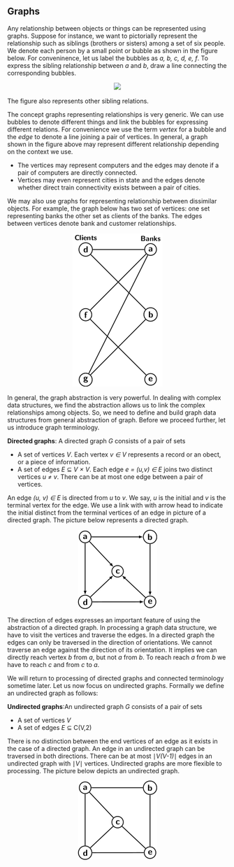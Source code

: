 ## Graphs

Any relationship between objects or things can be represented using graphs. Suppose for instance,
we want to pictorially represent the relationship such as siblings (brothers or sisters) among a 
set of six people. We denote each person by a small point or bubble as shown in the figure below.
For conveninence, let us label the bubbles as <i>a, b, c, d, e, f</i>. To express the sibling 
relationship between <i>a</i> and <i>b</i>, draw a line connecting the corresponding bubbles. 
<p style="text-align:center">
  <img src="../images/siblingGraph.png">
</p> 
The figure also represents other sibling relations.

The concept graphs representing relationships is very generic. We can use bubbles to denote different
things and link the bubbles for expressing different relations. For convenience we use the term 
<i>vertex</i> for a bubble and the <i>edge</i> to denote a line joining a pair of vertices. In 
general, a graph shown in the figure above may represent different relationship depending on the
context we use.  

- The vertices may represent computers and the edges may denote if a pair of computers are directly connected. 
- Vertices may even represent cities in state and the edges denote whether direct train connectivity exists between a pair of cities.

We may also use graphs for representing relationship between dissimilar objects. For example, the
graph below has two set of vertices: one set representing banks the other set as clients of the
banks. The edges between vertices denote bank and customer relationships.
<p style="text-align:center">
  <img src="../images/bankClientGraph.png">
</p> 

In general, the graph abstraction is very powerful. In dealing with complex data structures, we 
find the abstraction allows us to link the complex relationships among objects. So, we need to
define and build graph data structures from general abstraction of graph. Before we proceed 
further, let us introduce graph terminology. 

<strong>Directed graphs</strong>: A directed graph <i>G</i> consists of a pair of sets
 
- A set of vertices <i>V</i>. Each vertex <i>v &isin; V</i> represents a record or an obect, or a piece of information. 
- A set of edges <i>E</i> &#8838; <i>V &times; V</i>. Each edge <i>e = (u,v) &isin; E</i> joins two distinct vertices <i>u &ne; v</i>. There can be at most one edge between a pair of vertices.

An edge <i>(u, v) &isin; E</i> is directed from <i>u</i> to <i>v</i>. We say, <i>u</i> is the initial
and <i>v</i> is the terminal vertex for the edge.  We use a link with with arrow head to indicate the
initial distinct from the terminal vertices of an edge in picture of a directed graph. 
The picture below represents a directed graph.
<p style="text-align:center">
  <img src="../images/directedGraph.png">
</p> 
The direction of edges
expresses an important feature of using the abstraction of a directed graph. In processing a graph
data structure, we have to visit the vertices and traverse the edges. In a directed graph the 
edges can only be traversed in the direction of orientations. We cannot traverse an edge against 
the direction of its orientation. It implies we can directly reach vertex <i>b</i> from <i>a</i>, 
but not <i>a</i> from <i>b</i>. To reach reach <i>a</i> from <i>b</i> we have to reach <i>c</i>
and from <i>c</i> to <i>a</i>.

We will return to processing of directed graphs and connected terminology sometime later. Let us
now focus on undirected graphs. Formally we define an undirected graph as follows:

<strong>Undirected graphs</strong>:An undirected graph <i>G</i> consists of a pair of sets
 
- A set of vertices <i>V</i>
- A set of edges <i>E</i> &#8838; C(V,2)</i>

There is no distinction between the end vertices of an edge as it exists in the case of a directed
graph. An edge in an undirected graph can be traversed in both directions. There can be
at most &#8739;<i>V(V-1)</i>&#8739; edges in an undirected graph with &#8739;<i>V</i>&#8739; vertices.
Undirected graphs are more flexible to processing. The picture below depicts an undirected graph.
<p style="text-align:center">
  <img src="../images/undirectedGraph.png">
</p> 

